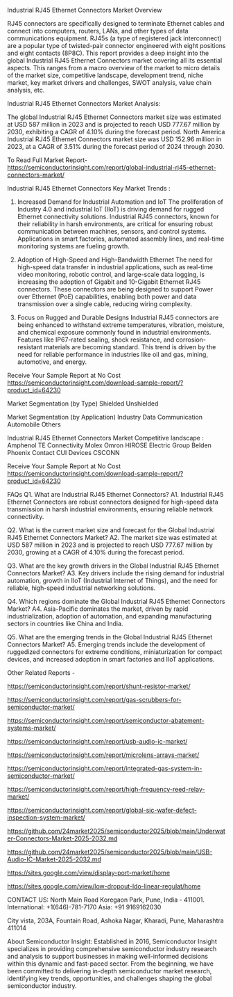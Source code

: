 Industrial RJ45 Ethernet Connectors Market Overview

RJ45 connectors are specifically designed to terminate Ethernet cables and connect into computers, routers, LANs, and other types of data communications equipment. RJ45s (a type of registered jack interconnect) are a popular type of twisted-pair connector engineered with eight positions and eight contacts (8P8C). This report provides a deep insight into the global Industrial RJ45 Ethernet Connectors market covering all its essential aspects. This ranges from a macro overview of the market to micro details of the market size, competitive landscape, development trend, niche market, key market drivers and challenges, SWOT analysis, value chain analysis, etc.

Industrial RJ45 Ethernet Connectors Market Analysis:

The global Industrial RJ45 Ethernet Connectors market size was estimated at USD 587 million in 2023 and is projected to reach USD 777.67 million by 2030, exhibiting a CAGR of 4.10% during the forecast period. North America Industrial RJ45 Ethernet Connectors market size was USD 152.96 million in 2023, at a CAGR of 3.51% during the forecast period of 2024 through 2030.

To Read Full Market Report-
https://semiconductorinsight.com/report/global-industrial-rj45-ethernet-connectors-market/

Industrial RJ45 Ethernet Connectors Key Market Trends :
1. Increased Demand for Industrial Automation and IoT
The proliferation of Industry 4.0 and industrial IoT (IIoT) is driving demand for rugged Ethernet connectivity solutions. Industrial RJ45 connectors, known for their reliability in harsh environments, are critical for ensuring robust communication between machines, sensors, and control systems.
Applications in smart factories, automated assembly lines, and real-time monitoring systems are fueling growth.

2. Adoption of High-Speed and High-Bandwidth Ethernet
The need for high-speed data transfer in industrial applications, such as real-time video monitoring, robotic control, and large-scale data logging, is increasing the adoption of Gigabit and 10-Gigabit Ethernet RJ45 connectors.
These connectors are being designed to support Power over Ethernet (PoE) capabilities, enabling both power and data transmission over a single cable, reducing wiring complexity.

3. Focus on Rugged and Durable Designs
Industrial RJ45 connectors are being enhanced to withstand extreme temperatures, vibration, moisture, and chemical exposure commonly found in industrial environments. Features like IP67-rated sealing, shock resistance, and corrosion-resistant materials are becoming standard.
This trend is driven by the need for reliable performance in industries like oil and gas, mining, automotive, and energy.

Receive Your Sample Report at No Cost
https://semiconductorinsight.com/download-sample-report/?product_id=64230

Market Segmentation (by Type)
Shielded
Unshielded

Market Segmentation (by Application)
Industry
Data Communication
Automobile
Others

Industrial RJ45 Ethernet Connectors Market Competitive landscape :
Amphenol
TE Connectivity
Molex
Omron
HIROSE Electric Group
Belden
Phoenix Contact
CUI Devices
CSCONN

Receive Your Sample Report at No Cost
https://semiconductorinsight.com/download-sample-report/?product_id=64230

FAQs
Q1. What are Industrial RJ45 Ethernet Connectors?
A1. Industrial RJ45 Ethernet Connectors are robust connectors designed for high-speed data transmission in harsh industrial environments, ensuring reliable network connectivity.

Q2. What is the current market size and forecast for the Global Industrial RJ45 Ethernet Connectors Market?
A2. The market size was estimated at USD 587 million in 2023 and is projected to reach USD 777.67 million by 2030, growing at a CAGR of 4.10% during the forecast period.

Q3. What are the key growth drivers in the Global Industrial RJ45 Ethernet Connectors Market?
A3. Key drivers include the rising demand for industrial automation, growth in IIoT (Industrial Internet of Things), and the need for reliable, high-speed industrial networking solutions.

Q4. Which regions dominate the Global Industrial RJ45 Ethernet Connectors Market?
A4. Asia-Pacific dominates the market, driven by rapid industrialization, adoption of automation, and expanding manufacturing sectors in countries like China and India.

Q5. What are the emerging trends in the Global Industrial RJ45 Ethernet Connectors Market?
A5. Emerging trends include the development of ruggedized connectors for extreme conditions, miniaturization for compact devices, and increased adoption in smart factories and IIoT applications.

Other Related Reports -

https://semiconductorinsight.com/report/shunt-resistor-market/

https://semiconductorinsight.com/report/gas-scrubbers-for-semiconductor-market/

https://semiconductorinsight.com/report/semiconductor-abatement-systems-market/

https://semiconductorinsight.com/report/usb-audio-ic-market/

https://semiconductorinsight.com/report/microlens-arrays-market/

https://semiconductorinsight.com/report/integrated-gas-system-in-semiconductor-market/

https://semiconductorinsight.com/report/high-frequency-reed-relay-market/

https://semiconductorinsight.com/report/global-sic-wafer-defect-inspection-system-market/

https://github.com/24market2025/semiconductor2025/blob/main/Underwater-Connectors-Market-2025-2032.md

https://github.com/24market2025/semiconductor2025/blob/main/USB-Audio-IC-Market-2025-2032.md

https://sites.google.com/view/display-port-market/home

https://sites.google.com/view/low-dropout-ldo-linear-regulat/home

CONTACT US:
North Main Road Koregaon Park, Pune, India - 411001.
International: +1(646)-781-7170
Asia: +91 9169162030

City vista, 203A, Fountain Road, Ashoka Nagar, Kharadi, Pune, Maharashtra 411014

About Semiconductor Insight:
Established in 2016, Semiconductor Insight specializes in providing comprehensive semiconductor industry research and analysis to support businesses in making well-informed decisions within this dynamic and fast-paced sector. From the beginning, we have been committed to delivering in-depth semiconductor market research, identifying key trends, opportunities, and challenges shaping the global semiconductor industry.
